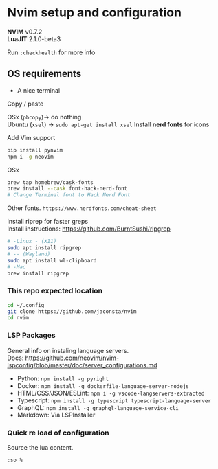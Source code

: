 # Nvim setup and configuration

**NVIM** v0.7.2 <br/>
**LuaJIT** 2.1.0-beta3

Run `:checkhealth` for more info

## OS requirements

  - A nice terminal

Copy / paste 

OSx (`pbcopy`)-> do nothing <br />
Ubuntu (`xsel`) -> `sudo apt-get install xsel`
Install __nerd fonts__ for icons

Add Vim support

```sh
pip install pynvim
npm i -g neovim
```

OSx

```sh
brew tap homebrew/cask-fonts
brew install --cask font-hack-nerd-font
# Change Terminal font to Hack Nerd Font
```

Other fonts.
`https://www.nerdfonts.com/cheat-sheet`

Install riprep for faster greps <br />
Install instructions: https://github.com/BurntSushi/ripgrep
```sh
# -Linux - (X11) 
sudo apt install ripgrep
# -- (Wayland) 
sudo apt install wl-clipboard
# -Mac 
brew install ripgrep
```

### This repo expected location

```sh
cd ~/.config
git clone https://github.com/jaconsta/nvim
cd nvim
```

### LSP Packages

General info on instaling language servers.<br />
Docs: https://github.com/neovim/nvim-lspconfig/blob/master/doc/server_configurations.md

  - Python: `npm install -g pyright`
  - Docker: `npm install -g dockerfile-language-server-nodejs`
  - HTML/CSS/JSON/ESLint: `npm i -g vscode-langservers-extracted`
  - Typescript: `npm install -g typescript typescript-language-server`
  - GraphQL: `npm install -g graphql-language-service-cli`
  - Markdown: Via LSPInstaller

### Quick re load of configuration 

Source the lua content.

`:so %`
